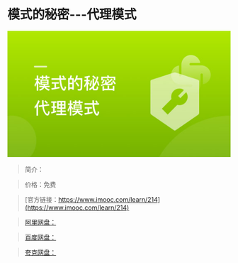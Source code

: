# 模式的秘密---代理模式

![img](../../assets/5fe442e10001df7e05400304.jpg)

> 简介：

> 价格：免费

> [官方链接：https://www.imooc.com/learn/214](https://www.imooc.com/learn/214)

> [阿里网盘：]()

> [百度网盘：]()

> [夸克网盘：]()
